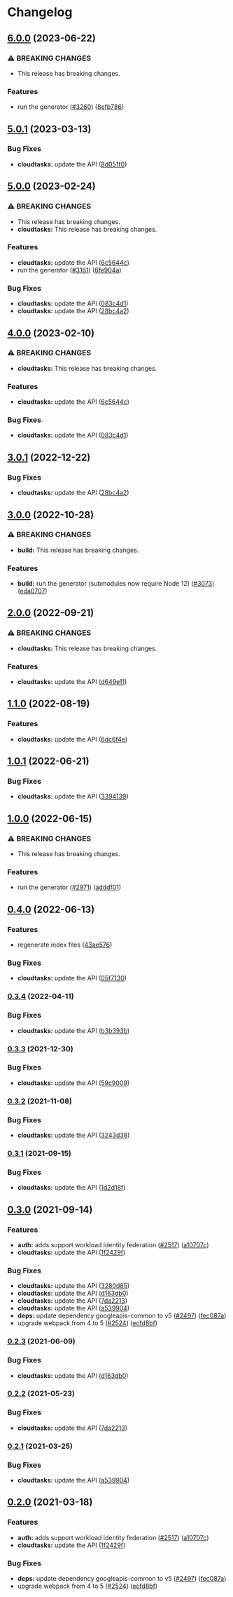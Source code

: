 # Changelog

## [6.0.0](https://github.com/googleapis/google-api-nodejs-client/compare/cloudtasks-v5.0.1...cloudtasks-v6.0.0) (2023-06-22)


### ⚠ BREAKING CHANGES

* This release has breaking changes.

### Features

* run the generator ([#3260](https://github.com/googleapis/google-api-nodejs-client/issues/3260)) ([8efb786](https://github.com/googleapis/google-api-nodejs-client/commit/8efb7861b7da4bc1472a4b654e46f90b29fbff20))

## [5.0.1](https://github.com/googleapis/google-api-nodejs-client/compare/cloudtasks-v5.0.0...cloudtasks-v5.0.1) (2023-03-13)


### Bug Fixes

* **cloudtasks:** update the API ([8d051f0](https://github.com/googleapis/google-api-nodejs-client/commit/8d051f0b14ad5aef30e9d4d2e82e23796f7dfb74))

## [5.0.0](https://github.com/googleapis/google-api-nodejs-client/compare/cloudtasks-v4.0.0...cloudtasks-v5.0.0) (2023-02-24)


### ⚠ BREAKING CHANGES

* This release has breaking changes.
* **cloudtasks:** This release has breaking changes.

### Features

* **cloudtasks:** update the API ([6c5644c](https://github.com/googleapis/google-api-nodejs-client/commit/6c5644cee8b07f03217b0d7c300c066ac257df5c))
* run the generator ([#3161](https://github.com/googleapis/google-api-nodejs-client/issues/3161)) ([6fe904a](https://github.com/googleapis/google-api-nodejs-client/commit/6fe904a5f056b3e3789b80111b9b3eecba2dc9e7))


### Bug Fixes

* **cloudtasks:** update the API ([083c4d1](https://github.com/googleapis/google-api-nodejs-client/commit/083c4d107e09e0de6c16c75a95d8a45832d26b23))
* **cloudtasks:** update the API ([28bc4a2](https://github.com/googleapis/google-api-nodejs-client/commit/28bc4a27904871235d4809bdb56f6fe0d60c3c9b))

## [4.0.0](https://github.com/googleapis/google-api-nodejs-client/compare/cloudtasks-v3.0.1...cloudtasks-v4.0.0) (2023-02-10)


### ⚠ BREAKING CHANGES

* **cloudtasks:** This release has breaking changes.

### Features

* **cloudtasks:** update the API ([6c5644c](https://github.com/googleapis/google-api-nodejs-client/commit/6c5644cee8b07f03217b0d7c300c066ac257df5c))


### Bug Fixes

* **cloudtasks:** update the API ([083c4d1](https://github.com/googleapis/google-api-nodejs-client/commit/083c4d107e09e0de6c16c75a95d8a45832d26b23))

## [3.0.1](https://github.com/googleapis/google-api-nodejs-client/compare/cloudtasks-v3.0.0...cloudtasks-v3.0.1) (2022-12-22)


### Bug Fixes

* **cloudtasks:** update the API ([28bc4a2](https://github.com/googleapis/google-api-nodejs-client/commit/28bc4a27904871235d4809bdb56f6fe0d60c3c9b))

## [3.0.0](https://github.com/googleapis/google-api-nodejs-client/compare/cloudtasks-v2.0.0...cloudtasks-v3.0.0) (2022-10-28)


### ⚠ BREAKING CHANGES

* **build:** This release has breaking changes.

### Features

* **build:** run the generator (submodules now require Node 12) ([#3073](https://github.com/googleapis/google-api-nodejs-client/issues/3073)) ([eda0707](https://github.com/googleapis/google-api-nodejs-client/commit/eda07079dadab46a80b6f9ede618f4f43030169e))

## [2.0.0](https://github.com/googleapis/google-api-nodejs-client/compare/cloudtasks-v1.1.0...cloudtasks-v2.0.0) (2022-09-21)


### ⚠ BREAKING CHANGES

* **cloudtasks:** This release has breaking changes.

### Features

* **cloudtasks:** update the API ([d649e11](https://github.com/googleapis/google-api-nodejs-client/commit/d649e11c6576c6b37a043f72bcf8ece6819fad9e))

## [1.1.0](https://github.com/googleapis/google-api-nodejs-client/compare/cloudtasks-v1.0.1...cloudtasks-v1.1.0) (2022-08-19)


### Features

* **cloudtasks:** update the API ([6dc6f4e](https://github.com/googleapis/google-api-nodejs-client/commit/6dc6f4ea8ad5d2a75eada6dbdd8399f9d1621156))

## [1.0.1](https://github.com/googleapis/google-api-nodejs-client/compare/cloudtasks-v1.0.0...cloudtasks-v1.0.1) (2022-06-21)


### Bug Fixes

* **cloudtasks:** update the API ([3394139](https://github.com/googleapis/google-api-nodejs-client/commit/3394139ad8b89f109f318e8d967a77ebae67f09e))

## [1.0.0](https://github.com/googleapis/google-api-nodejs-client/compare/cloudtasks-v0.4.0...cloudtasks-v1.0.0) (2022-06-15)


### ⚠ BREAKING CHANGES

* This release has breaking changes.

### Features

* run the generator ([#2971](https://github.com/googleapis/google-api-nodejs-client/issues/2971)) ([adddf01](https://github.com/googleapis/google-api-nodejs-client/commit/adddf018e7cb73adab7341053dd80d72c5a6248d))

## [0.4.0](https://github.com/googleapis/google-api-nodejs-client/compare/cloudtasks-v0.3.4...cloudtasks-v0.4.0) (2022-06-13)


### Features

* regenerate index files ([43ae576](https://github.com/googleapis/google-api-nodejs-client/commit/43ae57651332bdf31af52ea3abb9e2934798a404))


### Bug Fixes

* **cloudtasks:** update the API ([05f7130](https://github.com/googleapis/google-api-nodejs-client/commit/05f71303abd5594e63a7f8d0d84f55d76e217aa9))

### [0.3.4](https://github.com/googleapis/google-api-nodejs-client/compare/cloudtasks-v0.3.3...cloudtasks-v0.3.4) (2022-04-11)


### Bug Fixes

* **cloudtasks:** update the API ([b3b393b](https://github.com/googleapis/google-api-nodejs-client/commit/b3b393b458f9f68d0d67d61e2ce73df946c0efb0))

### [0.3.3](https://www.github.com/googleapis/google-api-nodejs-client/compare/cloudtasks-v0.3.2...cloudtasks-v0.3.3) (2021-12-30)


### Bug Fixes

* **cloudtasks:** update the API ([59c9009](https://www.github.com/googleapis/google-api-nodejs-client/commit/59c9009354f1115d3a05c35381ad34ea2c5eaa89))

### [0.3.2](https://www.github.com/googleapis/google-api-nodejs-client/compare/cloudtasks-v0.3.1...cloudtasks-v0.3.2) (2021-11-08)


### Bug Fixes

* **cloudtasks:** update the API ([3243d38](https://www.github.com/googleapis/google-api-nodejs-client/commit/3243d38d070ab664366c3240c679a53b6d9c9d4c))

### [0.3.1](https://www.github.com/googleapis/google-api-nodejs-client/compare/cloudtasks-v0.3.0...cloudtasks-v0.3.1) (2021-09-15)


### Bug Fixes

* **cloudtasks:** update the API ([1d2d18f](https://www.github.com/googleapis/google-api-nodejs-client/commit/1d2d18f282e3e8fb3b79ae99bbb470d1692a2069))

## [0.3.0](https://www.github.com/googleapis/google-api-nodejs-client/compare/cloudtasks-v0.2.3...cloudtasks-v0.3.0) (2021-09-14)


### Features

* **auth:** adds support workload identity federation ([#2517](https://www.github.com/googleapis/google-api-nodejs-client/issues/2517)) ([a10707c](https://www.github.com/googleapis/google-api-nodejs-client/commit/a10707c477759e7c9ef6360a2fe800856fb600c1))
* **cloudtasks:** update the API ([1f2429f](https://www.github.com/googleapis/google-api-nodejs-client/commit/1f2429f8304df75d8cc3a713f972ffc32bd7145b))


### Bug Fixes

* **cloudtasks:** update the API ([3280d85](https://www.github.com/googleapis/google-api-nodejs-client/commit/3280d85b76291b43a48ae555f9d4eeede0d95dbc))
* **cloudtasks:** update the API ([d163db0](https://www.github.com/googleapis/google-api-nodejs-client/commit/d163db08b06abb1cdf8c8d5e0dec6f5b9631f3b3))
* **cloudtasks:** update the API ([7da2213](https://www.github.com/googleapis/google-api-nodejs-client/commit/7da22134e0fe20511744a7215380df65ea89e466))
* **cloudtasks:** update the API ([a539904](https://www.github.com/googleapis/google-api-nodejs-client/commit/a5399044f56cdfbdf1e19eba1636c6b8b1e12cd4))
* **deps:** update dependency googleapis-common to v5 ([#2497](https://www.github.com/googleapis/google-api-nodejs-client/issues/2497)) ([fec087a](https://www.github.com/googleapis/google-api-nodejs-client/commit/fec087abcf3d994dd41c3ffa0a0c12b1f9f09dae))
* upgrade webpack from 4 to 5  ([#2524](https://www.github.com/googleapis/google-api-nodejs-client/issues/2524)) ([ecfd8bf](https://www.github.com/googleapis/google-api-nodejs-client/commit/ecfd8bfcd06e1beabff7ec9a8c4000222379eb8d))

### [0.2.3](https://www.github.com/googleapis/google-api-nodejs-client/compare/cloudtasks-v0.2.2...cloudtasks-v0.2.3) (2021-06-09)


### Bug Fixes

* **cloudtasks:** update the API ([d163db0](https://www.github.com/googleapis/google-api-nodejs-client/commit/d163db08b06abb1cdf8c8d5e0dec6f5b9631f3b3))

### [0.2.2](https://www.github.com/googleapis/google-api-nodejs-client/compare/cloudtasks-v0.2.1...cloudtasks-v0.2.2) (2021-05-23)


### Bug Fixes

* **cloudtasks:** update the API ([7da2213](https://www.github.com/googleapis/google-api-nodejs-client/commit/7da22134e0fe20511744a7215380df65ea89e466))

### [0.2.1](https://www.github.com/googleapis/google-api-nodejs-client/compare/cloudtasks-v0.2.0...cloudtasks-v0.2.1) (2021-03-25)


### Bug Fixes

* **cloudtasks:** update the API ([a539904](https://www.github.com/googleapis/google-api-nodejs-client/commit/a5399044f56cdfbdf1e19eba1636c6b8b1e12cd4))

## [0.2.0](https://www.github.com/googleapis/google-api-nodejs-client/compare/cloudtasks-v0.1.0...cloudtasks-v0.2.0) (2021-03-18)


### Features

* **auth:** adds support workload identity federation ([#2517](https://www.github.com/googleapis/google-api-nodejs-client/issues/2517)) ([a10707c](https://www.github.com/googleapis/google-api-nodejs-client/commit/a10707c477759e7c9ef6360a2fe800856fb600c1))
* **cloudtasks:** update the API ([1f2429f](https://www.github.com/googleapis/google-api-nodejs-client/commit/1f2429f8304df75d8cc3a713f972ffc32bd7145b))


### Bug Fixes

* **deps:** update dependency googleapis-common to v5 ([#2497](https://www.github.com/googleapis/google-api-nodejs-client/issues/2497)) ([fec087a](https://www.github.com/googleapis/google-api-nodejs-client/commit/fec087abcf3d994dd41c3ffa0a0c12b1f9f09dae))
* upgrade webpack from 4 to 5  ([#2524](https://www.github.com/googleapis/google-api-nodejs-client/issues/2524)) ([ecfd8bf](https://www.github.com/googleapis/google-api-nodejs-client/commit/ecfd8bfcd06e1beabff7ec9a8c4000222379eb8d))

